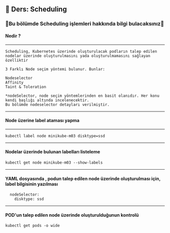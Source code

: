 ## 🧑 Ders: Scheduling

### 📗Bu bölümde Scheduling işlemleri hakkında bilgi bulacaksınız📗

#### Nedir ?
***
```
Scheduling, Kubernetes üzerinde oluşturulacak podların talep edilen nodelar üzerinde oluşturulmasını yada oluşturulmamasını sağlayan özelliktir

3 Farklı Node seçim yöntemi bulunur. Bunlar:

Nodeselector
Affinity
Taint & Toleration

*nodeSelector, node seçim yöntemlerinden en basit olanıdır. Her konu kendi başlığı altında incelenecektir. 
Bu bölümde nodeselector detayları verilmiştir. 
```
***
#### Node üzerine label ataması yapma
***
```
kubectl label node minikube-m03 disktype=ssd
```
***
#### Nodelar üzerinde bulunan labelları listeleme
```
kubectl get node minikube-m03 --show-labels
```
***
#### YAML dosyasında , podun talep edilen node üzerinde oluşturulması için, label bilgisinin yazılması
```
  nodeSelector:
    disktype: ssd
```
***
#### POD'un talep edilen node üzerinde oluşturulduğunun kontrolü
```
kubectl get pods -o wide
```
